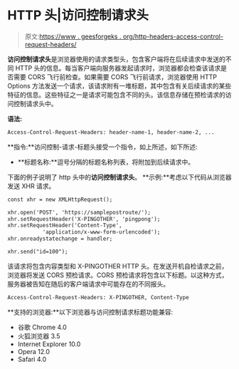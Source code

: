 # HTTP 头|访问控制请求头

> 原文:[https://www . geesforgeks . org/http-headers-access-control-request-headers/](https://www.geeksforgeeks.org/http-headers-access-control-request-headers/)

**访问控制请求头**是浏览器使用的请求类型头，包含客户端将在后续请求中发送的不同 HTTP 头的信息。每当客户端向服务器发起请求时，浏览器都会检查该请求是否需要 CORS 飞行前检查。如果需要 CORS 飞行前请求，浏览器使用 HTTP Options 方法发送一个请求，该请求附有一堆标题，其中包含有关后续请求的某些特征的信息。这些特征之一是请求可能包含不同的头。该信息存储在预检请求的访问控制请求头中。

**语法:**

```html
Access-Control-Request-Headers: header-name-1, header-name-2, ...
```

**指令:**访问控制-请求-标题头接受一个指令，如上所述，如下所述:

*   **标题名称:**逗号分隔的标题名称列表，将附加到后续请求中。

下面的例子说明了 http 头中的**访问控制请求头**。
**示例:**考虑以下代码从浏览器发送 XHR 请求。

```html
const xhr = new XMLHttpRequest();

xhr.open('POST', 'https://samplepostroute/');
xhr.setRequestHeader('X-PINGOTHER', 'pingpong');
xhr.setRequestHeader('Content-Type',
           'application/x-www-form-urlencoded');
xhr.onreadystatechange = handler;

xhr.send("id=100"); 

```

该请求将包含内容类型和 X-PINGOTHER HTTP 头。在发送开机自检请求之前，浏览器将发送 CORS 预检请求。CORS 预检请求将包含以下标题。以这种方式，服务器被告知在随后的客户端请求中可能存在的不同报头。

```html
Access-Control-Request-Headers: X-PINGOTHER, Content-Type
```

**支持的浏览器:**以下浏览器与访问控制请求标题功能兼容:

*   谷歌 Chrome 4.0
*   火狐浏览器 3.5
*   Internet Explorer 10.0
*   Opera 12.0
*   Safari 4.0